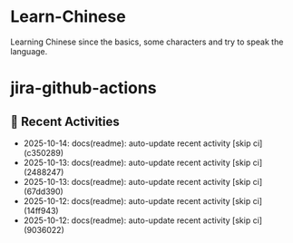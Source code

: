 # Learn-Chinese
Learning Chinese since the basics, some characters and try to speak the language.

# jira-github-actions
## 📌 Recent Activities
<!--START_SECTION:activity-->
- 2025-10-14: docs(readme): auto-update recent activity [skip ci] (c350289)
- 2025-10-13: docs(readme): auto-update recent activity [skip ci] (2488247)
- 2025-10-13: docs(readme): auto-update recent activity [skip ci] (67dd390)
- 2025-10-12: docs(readme): auto-update recent activity [skip ci] (14ff943)
- 2025-10-12: docs(readme): auto-update recent activity [skip ci] (9036022)
<!--END_SECTION:activity-->

